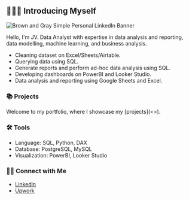 ## 🙋🏻‍♀️ Introducing Myself

![Brown and Gray Simple Personal LinkedIn Banner](https://drive.google.com/file/d/1Sw8ysahtgrsJU1bz1s2ZNuPbtGzeLZ9f/view?usp=drive_link)

Hello, I'm JV. Data Analyst with expertise in data analysis and reporting, data modelling, machine learning, and business analysis.

- Cleaning dataset on Excel/Sheets/Airtable.
- Querying data using SQL.
- Generate reports and perform ad-hoc data analysis using SQL.
- Developing dashboards on PowerBI and Looker Studio.
- Data analysis and reporting using Google Sheets and Excel.

### 📚 Projects

Welcome to my portfolio, where I showcase my [projects](<<In Progress>>).

### 🛠️ Tools

- Language: SQL, Python, DAX
- Database: PostgreSQL, MySQL
- Visualization: PowerBI, Looker Studio

### 👋🏻 Connect with Me

- [Linkedin](https://www.linkedin.com/in/jvchioco/)
- [Upwork](https://www.upwork.com/freelancers/~0146bf86c88793db5f)
